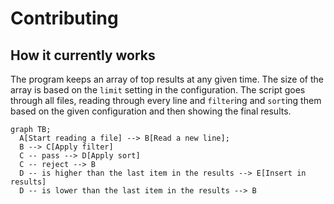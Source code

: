 # Contributing

## How it currently works

The program keeps an array of top results at any given time. The size of the array is based on the `limit` setting in the configuration. The script goes through all files, reading through every line and `filter`ing and `sort`ing them based on the given configuration and then showing the final results.


```mermaid
graph TB;
  A[Start reading a file] --> B[Read a new line];
  B --> C[Apply filter]
  C -- pass --> D[Apply sort]
  C -- reject --> B
  D -- is higher than the last item in the results --> E[Insert in results]
  D -- is lower than the last item in the results --> B
```